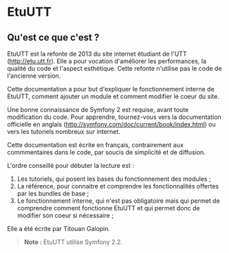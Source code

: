 EtuUTT
======

Qu'est ce que c'est ?
---------------------

EtuUTT est la refonte de 2013 du site internet étudiant de l'UTT
(http://etu.utt.fr). Elle a pour vocation d'améliorer les performances,
la qualité du code et l'aspect esthétique. Cette refonte n'utilise pas
le code de l'ancienne version.

Cette documentation a pour but d'expliquer le fonctionnement interne
de EtuUTT, comment ajouter un module et comment modifier le coeur du site.

Une bonne connaissance de Symfony 2 est requise, avant toute modification du
code. Pour apprendre, tournez-vous vers la documentation officielle en
anglais (http://symfony.com/doc/current/book/index.html) ou vers les tutoriels
nombreux sur internet.

Cette documentation est écrite en français, contrairement aux commmentaires
dans le code, par soucis de simplicité et de diffusion.

L'ordre conseillé pour débuter la lecture est :

1. Les tutoriels, qui posent les bases du fonctionnement des modules ;
2. La référence, pour connaitre et comprendre les fonctionnalités offertes
	par les bundles de base ;
3. Le fonctionnement interne, qui n'est pas obligatoire mais qui permet de
	comprendre comment fonctionne EtuUTT et qui permet donc de modifier son
	coeur si nécessaire ;

Elle a été écrite par Titouan Galopin.

> **Note :** EtuUTT utilise Symfony 2.2.